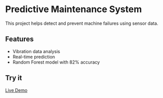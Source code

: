# Predictive Maintenance System

This project helps detect and prevent machine failures using sensor data.

## Features
- Vibration data analysis
- Real-time prediction
- Random Forest model with 82% accuracy

## Try it
[Live Demo](https://predictive-maintenance.onrender.com)
